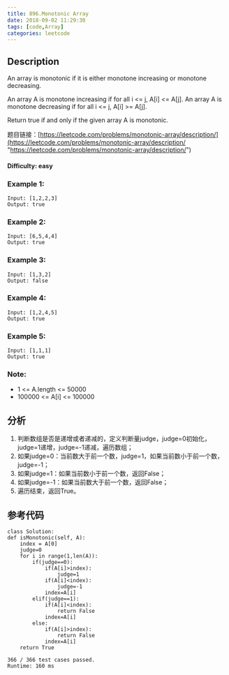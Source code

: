 ```yaml
---
title: 896.Monotonic Array
date: 2018-09-02 11:29:30
tags: [code,Array]
categories: leetcode
---
```

## Description

An array is monotonic if it is either monotone increasing or monotone decreasing.

An array A is monotone increasing if for all i <= j, A[i] <= A[j].  An array A is monotone decreasing if for all i <= j, A[i] >= A[j].

Return true if and only if the given array A is monotonic.

题目链接：[https://leetcode.com/problems/monotonic-array/description/](https://leetcode.com/problems/monotonic-array/description/ "https://leetcode.com/problems/monotonic-array/description/")

#### Difficulty: easy

<!-- more -->

### Example 1:

	Input: [1,2,2,3]
	Output: true

### Example 2:

	Input: [6,5,4,4]
	Output: true

### Example 3:

	Input: [1,3,2]
	Output: false

### Example 4:

	Input: [1,2,4,5]
	Output: true

### Example 5:

	Input: [1,1,1]
	Output: true

### Note:

- 1 <= A.length <= 50000
- 100000 <= A[i] <= 100000

## 分析

1. 判断数组是否是递增或者递减的，定义判断量judge，judge=0初始化，judge=1递增，judge=-1递减，遍历数组；
2. 如果judge=0：当前数大于前一个数，judge=1，如果当前数小于前一个数，judge=-1；
3. 如果judge=1：如果当前数小于前一个数，返回False；
4. 如果judge=-1：如果当前数大于前一个数，返回False；
5. 遍历结束，返回True。

## 参考代码

	class Solution:
    def isMonotonic(self, A):
        index = A[0]
        judge=0
        for i in range(1,len(A)):
            if(judge==0):
                if(A[i]>index):
                    judge=1
                if(A[i]<index):
                    judge=-1
                index=A[i]
            elif(judge==1):
                if(A[i]<index):
                    return False
                index=A[i]
            else:
                if(A[i]>index):
                    return False
                index=A[i]
        return True
	
	366 / 366 test cases passed.
	Runtime: 160 ms